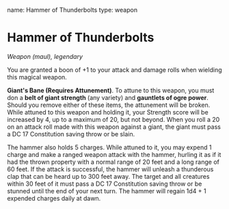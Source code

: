 name: Hammer of Thunderbolts
type: weapon

# Hammer of Thunderbolts 
_Weapon (maul), legendary_ 

You are granted a boon of +1 to your attack and damage rolls when wielding this magical weapon.

**Giant's Bane (Requires Attunement)**. To attune to this weapon, you must don a **belt of giant strength** (any variety) and **gauntlets of ogre power**. Should you remove either of these items, the attunement will be broken. While attuned to this weapon and holding it, your Strength score will be increased by 4, up to a maximum of 20, but not beyond. When you roll a 20 on an attack roll made with this weapon against a giant, the giant must pass a DC 17 Constitution saving throw or be slain.

The hammer also holds 5 charges. While attuned to it, you may expend 1 charge and make a ranged weapon attack with the hammer, hurling it as if it had the thrown property with a normal range of 20 feet and a long range of 60 feet. If the attack is successful, the hammer will unleash a thunderous clap that can be heard up to 300 feet away. The target and all creatures within 30 feet of it must pass a DC 17 Constitution saving throw or be stunned until the end of your next turn. The hammer will regain 1d4 + 1 expended charges daily at dawn. 
